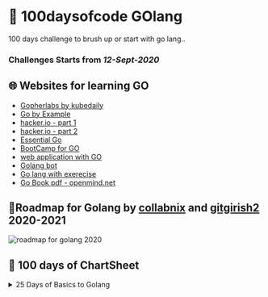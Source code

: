# 🚧 100daysofcode GOlang 

100 days challenge to brush up or start with go lang..

### Challenges Starts from _12-Sept-2020_

## 🌐 Websites for learning GO 
 - [Gopherlabs by kubedaily](https://gopherlabs.kubedaily.com/Beginners/readme.html) 
 - [Go by Example](https://gobyexample.com/)
 - [hacker.io - part 1](https://hackr.io/tutorials/learn-golang?sort=upvotes&type_tags%5B%5D=1)
 - [hacker.io - part 2]()
 - [Essential Go](https://essential-go.programming-books.io/)
 - [BootCamp for GO](http://www.golangbootcamp.com/)
 - [web application with GO](https://astaxie.gitbooks.io/)
 - [Golang bot](https://golangbot.com/learn-golang-series/)
 - [Go lang with exerecise](https://gophercises.com/)
 - [Go Book pdf - openmind.net](https://www.openmymind.net/assets/go/go.pdf)
 
 ## 🚦Roadmap for Golang by [collabnix](https://github.com/collabnix/GopherLabs-1) and [gitgirish2](https://github.com/gitgirish2/GopherLabs) 2020-2021
 
 ![roadmap for golang 2020](https://i.imgur.com/wsY4wC7.png)

 ## 📅 100 days of ChartSheet

<details>
 <summary>25 Days of Basics to Golang</summary>
 
 
| 🔖 C-1 ✍ | 🔖 C-2  ✍ | 🔖 C-3 ✍ | 🔖 C-4 ✍ | 🔖 C-5 ✍ |
|---|---|---|---|---|
|<ul><li>- [ ] Day ↠ 1️⃣</li></ul>|<ul><li>- [ ] Day ↠ 2️⃣</li></ul>|<ul><li>- [ ] Day ↠ 3️⃣</li></ul>|<ul><li>- [ ] Day ↠ 4️⃣</li></ul>| <ul><li>- [ ] Day ↠ 5️⃣</li></ul>|
|<ul><li>- [ ] Day ↠ 6️⃣</li></ul>|<ul><li>- [ ] Day ↠ 7️⃣</li></ul>|<ul><li>- [ ] Day ↠ 8️⃣</li></ul>|<ul><li>- [ ] Day ↠ 9️⃣</li></ul>| <ul><li>- [ ] Day ↠ 1️⃣0️⃣</li></ul>|
|<ul><li>- [ ] Day ↠ 1️⃣1️⃣</li></ul>|<ul><li>- [ ] Day ↠ 1️⃣2️⃣</li></ul>|<ul><li>- [ ] Day ↠ 1️⃣3️⃣</li></ul>|<ul><li>- [ ] Day ↠ 1️⃣4️⃣</li></ul>|<ul><li>- [ ] Day ↠ 1️⃣5️⃣</li></ul>|
|<ul><li>- [ ] Day ↠ 1️⃣6️⃣</li></ul>|<ul><li>- [ ] Day ↠ 1️⃣7️⃣</li></ul>|<ul><li>- [ ] Day ↠ 1️⃣8️⃣</li></ul>|<ul><li>- [ ] Day ↠ 1️⃣9️⃣</li></ul>|<ul><li>- [ ] Day ↠ 2️⃣0️⃣</li></ul>|
|<ul><li>- [ ] Day ↠ 2️⃣1️⃣</li></ul>|<ul><li>- [ ] Day ↠ 2️⃣2️⃣</li></ul>|<ul><li>- [ ] Day ↠ 2️⃣3️⃣</li></ul>|<ul><li>- [ ] Day ↠ 2️⃣4️⃣</li></ul>|<ul><li>- [ ] Day ↠ 2️⃣5️⃣</li></ul>|

</details>

